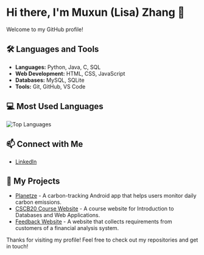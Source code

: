 # Hi there, I'm Muxun (Lisa) Zhang 👋

Welcome to my GitHub profile! 

<!-- 

Welcome to my GitHub profile! I'm a passionate software developer with a love for coding and a knack for solving complex problems. Here's a bit about me:

## 🚀 About Me

- 🔭 I’m currently working on [Your Current Projects]
- 🌱 I’m currently learning [Technologies or Skills You're Learning]
- 👯 I’m looking to collaborate on [Projects or Open Source Contributions]
- 🤔 I’m looking for help with [Areas Where You Need Help]
- 💬 Ask me about [Your Expertise or Interests]
- 📫 How to reach me: [Your Contact Information]
- ⚡ Fun fact: [A Fun Fact About You]

-->

## 🛠️ Languages and Tools

- **Languages:** Python, Java, C, SQL
- **Web Development:** HTML, CSS, JavaScript
- **Databases:** MySQL, SQLite
- **Tools:** Git, GitHub, VS Code

<!--

## 📈 GitHub Stats

![Your GitHub Stats](https://github-readme-stats.vercel.app/api?username=muxunzzz&show_icons=true&theme=radical)

-->

## 💻 Most Used Languages

![Top Languages](https://github-readme-stats.vercel.app/api/top-langs/?username=muxunzzz&layout=compact&theme=radical)

<!--

## 🏆 Achievements

- [Your Achievements or Certifications]

## 📚 Blog Posts

- [Link to Your Blog or Recent Posts]

-->

## 📫 Connect with Me

- [LinkedIn](www.linkedin.com/in/muxun-zhang)

## 🔗 My Projects

- [Planetze](https://github.com/danielstevanus88/Planetze) - A carbon-tracking Android app that helps users monitor daily carbon emissions.
- [CSCB20 Course Website](https://github.com/muxunzzz/course-website) - A course website for Introduction to Databases and Web Applications.
- [Feedback Website](https://github.com/muxunzzz/feedback-website) - A website that collects requirements from customers of a financial analysis system.

Thanks for visiting my profile! Feel free to check out my repositories and get in touch!
